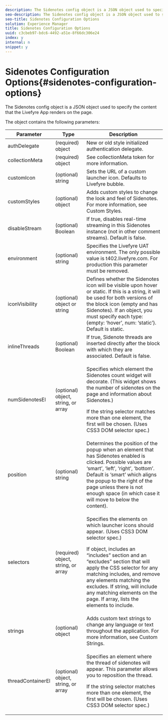 ```yaml
---
description: The Sidenotes config object is a JSON object used to specify the content that the Livefyre App renders on the page.
seo-description: The Sidenotes config object is a JSON object used to specify the content that the Livefyre App renders on the page.
seo-title: Sidenotes Configuration Options
solution: Experience Manager
title: Sidenotes Configuration Options
uuid: c3cbeb97-bdc6-4492-a51e-8f66dc306e24
index: y
internal: n
snippet: y
---
```


# Sidenotes Configuration Options{#sidenotes-configuration-options}

The Sidenotes config object is a JSON object used to specify the content that the Livefyre App renders on the page.

The object contains the following parameters:

<table frame="all" rowsep="1" colsep="1" id="table_rfj_cmj_yy"> 
 <thead> 
  <tr> 
   <th class="entry"> Parameter</th> 
   <th class="entry"> Type</th> 
   <th class="entry"> Description</th> 
  </tr> 
 </thead>
 <tbody> 
  <tr> 
   <td> authDelegate</td> 
   <td> (required) object </td> 
   <td> New or old style initialized authentication delegate.</td> 
  </tr> 
  <tr> 
   <td> collectionMeta</td> 
   <td> (required) object</td> 
   <td> See collectionMeta token for more information.</td> 
  </tr> 
  <tr> 
   <td> customIcon</td> 
   <td> (optional) string </td> 
   <td> Sets the URL of a custom launcher icon. Defaults to Livefyre bubble.</td> 
  </tr> 
  <tr> 
   <td> customStyles</td> 
   <td> (optional) object </td> 
   <td> Adds custom styles to change the look and feel of Sidenotes. For more information, see Custom Styles.</td> 
  </tr> 
  <tr> 
   <td> disableStream</td> 
   <td> (optional) Boolean </td> 
   <td> If true, disables real-time streaming in this Sidenotes instance (not in other comment streams). Default is false.</td> 
  </tr> 
  <tr> 
   <td> environment</td> 
   <td> (optional) string </td> 
   <td> Specifies the Livefyre UAT environment. The only possible value is t402.livefyre.com. For production this parameter must be removed.</td> 
  </tr> 
  <tr> 
   <td> iconVisibility</td> 
   <td> (optional) object or string</td> 
   <td> Defines whether the Sidenotes icon will be visible upon hover or static. If this is a string, it will be used for both versions of the block icon (empty and has Sidenotes). If an object, you must specify each type: {empty: ‘hover’, num: ‘static’}. Default is static.</td> 
  </tr> 
  <tr> 
   <td> inlineThreads</td> 
   <td> (optional) Boolean</td> 
   <td> If true, Sidenote threads are inserted directly after the block with which they are associated. Default is false.</td> 
  </tr> 
  <tr> 
   <td> numSidenotesEl</td> 
   <td> (optional) object, string, or array </td> 
   <td> <p>Specifies which element the Sidenotes count widget will decorate. (This widget shows the number of sidenotes on the page and information about Sidenotes.)</p> <p>If the string selector matches more than one element, the first will be chosen. (Uses CSS3 DOM selector spec.)</p> </td> 
  </tr> 
  <tr> 
   <td> position</td> 
   <td> (optional) string</td> 
   <td> Determines the position of the popup when an element that has Sidenotes enabled is clicked. Possible values are ‘smart’, ‘left’, ‘right’, ‘bottom’. Default is ‘smart’ which aligns the popup to the right of the page unless there is not enough space (in which case it will move to below the content).</td> 
  </tr> 
  <tr> 
   <td> selectors</td> 
   <td> (required) object, string, or array </td> 
   <td> <p>Specifies the elements on which launcher icons should appear. (Uses CSS3 DOM selector spec.)</p> <p>If object, includes an “includes” section and an “excludes” section that will apply the CSS selector for any matching includes, and remove any elements matching the excludes. If string, will include any matching elements on the page. If array, lists the elements to include.</p> </td> 
  </tr> 
  <tr> 
   <td> strings</td> 
   <td> (optional) object</td> 
   <td> Adds custom text strings to change any language or text throughout the application. For more information, see Custom Strings.</td> 
  </tr> 
  <tr> 
   <td> threadContainerEl</td> 
   <td> (optional) object, string, or array</td> 
   <td> <p>Specifies an element where the thread of sidenotes will appear. This parameter allows you to reposition the thread.</p> <p>If the string selector matches more than one element, the first will be chosen. (Uses CSS3 DOM selector spec.)</p> </td> 
  </tr> 
 </tbody> 
</table>

